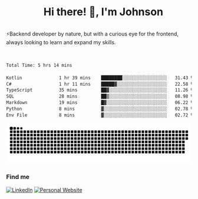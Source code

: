 <div id="user-content-toc">
  <ul align="center">
    <summary><h1 style="display: inline-block">Hi there! 👋, I'm Johnson</h1></summary>
  </ul>
</div>

⚡Backend developer by nature, but with a curious eye for the frontend, always looking to learn and expand my skills.

<br>


<!--START_SECTION:waka-->

```txt
Total Time: 5 hrs 14 mins

Kotlin              1 hr 39 mins    ████████░░░░░░░░░░░░░░░░░   31.43 %
C#                  1 hr 11 mins    █████▓░░░░░░░░░░░░░░░░░░░   22.58 %
TypeScript          35 mins         ██▓░░░░░░░░░░░░░░░░░░░░░░   11.26 %
SQL                 28 mins         ██▒░░░░░░░░░░░░░░░░░░░░░░   08.98 %
Markdown            19 mins         █▓░░░░░░░░░░░░░░░░░░░░░░░   06.22 %
Python              8 mins          ▓░░░░░░░░░░░░░░░░░░░░░░░░   02.78 %
Env File            8 mins          ▓░░░░░░░░░░░░░░░░░░░░░░░░   02.72 %
```

<!--END_SECTION:waka-->

<picture>
  <source  srcset="https://github.com/joshwambere/joshwambere/blob/output/github-contribution-grid-snake-dark.svg?palette=github-dark">
  <source  srcset="https://github.com/joshwambere/joshwambere/blob/output/github-contribution-grid-snake.svg">
  <img alt="github contribution grid snake animation" src="https://github.com/joshwambere/joshwambere/blob/output/github-contribution-grid-snake.svg">
</picture>

### Find me
<a href="https://www.linkedin.com/in/dusabe-johnson" target="_blank"><img src="https://img.shields.io/badge/LinkedIn-%230077B5.svg?&style=flat&logo=linkedin&logoColor=white" alt="LinkedIn"></a>
‎‎ [![Personal Website](https://img.shields.io/badge/visit-Johnsonis.me-blue)](https://johnsonis.me/)

